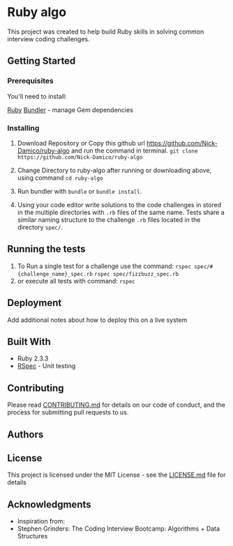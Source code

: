 # Ruby algo

This project was created to help build Ruby skills in solving common interview
coding challenges.

## Getting Started

### Prerequisites

You'll need to install:

[Ruby](https://www.ruby-lang.org/en/)
[Bundler](https://bundler.io/) - manage Gem dependencies

### Installing

1. Download Repository or Copy this github url https://github.com/Nick-Damico/ruby-algo
and run the command in terminal.
`git clone https://github.com/Nick-Damico/ruby-algo`

2. Change Directory to ruby-algo after running or downloading above, using command
`cd ruby-algo`

3. Run bundler with `bundle` or `bundle install`.

4. Using your code editor write solutions to the code challenges in stored in the
multiple directories with `.rb` files of the same name. Tests share a similar naming
structure to the challenge `.rb` files located in the directory `spec/`.

## Running the tests

1. To Run a single test for a challenge use the command:
`rspec spec/#{challenge_name}_spec.rb`
`rspec spec/fizzbuzz_spec.rb`
2. or execute all tests with command:
`rspec`

## Deployment

Add additional notes about how to deploy this on a live system

## Built With
* Ruby 2.3.3
* [RSpec](https://github.com/rspec/rspec) - Unit testing

## Contributing

Please read [CONTRIBUTING.md]() for details on our code of conduct, and the process for submitting pull requests to us.

## Authors

## License

This project is licensed under the MIT License - see the [LICENSE.md](LICENSE.md) file for details

## Acknowledgments
* Inspiration from:
* Stephen Grinders: The Coding Interview Bootcamp: Algorithms + Data Structures

